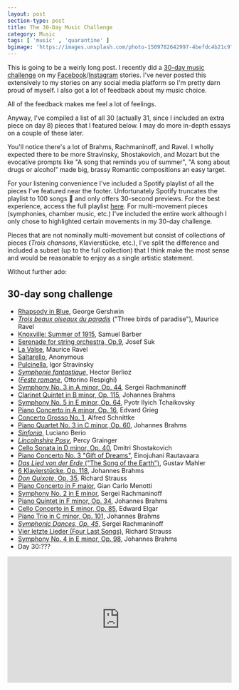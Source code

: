 ```yaml
---
layout: post
section-type: post
title: The 30-Day Music Challenge
category: Music
tags: [ 'music' , 'quarantine' ]
bgimage: 'https://images.unsplash.com/photo-1509782642997-4befdc4b21c9?ixlib=rb-1.2.1&ixid=eyJhcHBfaWQiOjEyMDd9&auto=format&fit=crop&w=1650&q=80'
---
```


This is going to be a weirly long post. I recently did a [30-day music challenge](https://www.bustle.com/p/how-to-do-the-30-day-song-challenge-on-instagram-22774509) on my [Facebook](https://facebook.com/calebaren)/[Instagram](https://instagram.com/calebaren) stories. I've never posted this extensively to my stories on any social media platform so I'm pretty darn proud of myself. I also got a lot of feedback about my music choice. 

All of the feedback makes me feel a lot of feelings.

Anyway, I've compiled a list of all 30 (actually 31, since I included an extra piece on day 8) pieces that I featured below. I may do more in-depth essays on a couple of these later. 

You'll notice there's a lot of Brahms, Rachmaninoff, and Ravel. I wholly expected there to be more Stravinsky, Shostakovich, and Mozart but the evocative prompts like "A song that reminds you of summer", "A song about drugs or alcohol" made big, brassy Romantic compositions an easy target.

For your listening convenience I've included a Spotify playlist of all the pieces I've featured near the footer. Unfortunately Spotify truncates the playlist to 100 songs 🤭 and only offers 30-second previews. For the best experience, access the full playlist [here](spotify:playlist:7ugCpTIic2QPliL35x7Msc). For multi-movement pieces (symphonies, chamber music, etc.) I've included the entire work although I only chose to highlighted certain movements in my 30-day challenge. 

Pieces that are not nominally multi-movement but consist of collections of pieces (*Trois chansons*, Klavierstücke, etc.), I've split the difference and included a subset (up to the full collection) that I think make the most sense and would be reasonable to enjoy as a single artistic statement.

Without further ado:

## 30-day song challenge
* [Rhapsody in Blue](https://en.wikipedia.org/wiki/Rhapsody_in_Blue), George Gershwin
* [*Trois beaux oiseaux du paradis*](https://en.wikipedia.org/wiki/Trois_Chansons_(Ravel)) ("Three birds of paradise"), Maurice Ravel
* [Knoxville: Summer of 1915](https://en.wikipedia.org/wiki/Knoxville:_Summer_of_1915), Samuel Barber
* [Serenade for string orchestra, Op.9](https://en.wikipedia.org/wiki/Serenade_for_Strings_(Suk)), Josef Suk
* [La Valse](https://en.wikipedia.org/wiki/La_valse), Maurice Ravel
* [Saltarello](https://en.wikipedia.org/wiki/Estampie), Anonymous
* [Pulcinella](https://en.wikipedia.org/wiki/Pulcinella_(ballet)), Igor Stravinsky
* [*Symphonie fantastique*](https://en.wikipedia.org/wiki/Symphonie_fantastique), Hector Berlioz
* ([*Feste romane*](https://en.wikipedia.org/wiki/Roman_Festivals_(Respighi)), Ottorino Respighi)
* [Symphony No. 3 in A minor, Op. 44](https://en.wikipedia.org/wiki/Symphony_No._3_(Rachmaninoff)), Sergei Rachmaninoff
* [Clarinet Quintet in B minor, Op. 115](https://en.wikipedia.org/wiki/Clarinet_Quintet_(Brahms)), Johannes Brahms
* [Symphony No. 5 in E minor, Op. 64](https://en.wikipedia.org/wiki/Symphony_No._5_(Tchaikovsky)), Pyotr Ilyich Tchaikovsky
* [Piano Concerto in A minor, Op. 16](https://en.wikipedia.org/wiki/Piano_Concerto_(Grieg)), Edvard Grieg
* [Concerto Grosso No. 1](https://en.wikipedia.org/wiki/Concerto_Grosso_No._1_(Schnittke)), Alfred Schnittke
* [Piano Quartet No. 3 in C minor, Op. 60](https://en.wikipedia.org/wiki/Piano_Quartet_No._3_(Brahms)), Johannes Brahms
* [*Sinfonia*](https://en.wikipedia.org/wiki/Sinfonia_(Berio)), Luciano Berio
* [*Lincolnshire Posy*](https://en.wikipedia.org/wiki/Lincolnshire_Posy), Percy Grainger
* [Cello Sonata in D minor, Op. 40](https://en.wikipedia.org/wiki/Cello_Sonata_(Shostakovich)), Dmitri Shostakovich
* [Piano Concerto No. 3 "Gift of Dreams"](https://en.wikipedia.org/wiki/Piano_Concerto_No._3_(Rautavaara)), Einojuhani Rautavaara
* [*Das Lied von der Erde* ("The Song of the Earth")](https://en.wikipedia.org/wiki/Das_Lied_von_der_Erde), Gustav Mahler
* [6 Klavierstücke, Op. 118](https://en.wikipedia.org/wiki/Six_Pieces_for_Piano,_Op._118_(Brahms)), Johannes Brahms
* [*Don Quixote*, Op. 35](https://en.wikipedia.org/wiki/Don_Quixote_(Strauss)), Richard Strauss
* [Piano Concerto in F major](http://www.classical.net/music/recs/reviews/v/van00003a.php), Gian Carlo Menotti
* [Symphony No. 2 in E minor](https://en.wikipedia.org/wiki/Symphony_No._2_(Rachmaninoff)), Sergei Rachmaninoff
* [Piano Quintet in F minor, Op. 34](https://en.wikipedia.org/wiki/Piano_Quintet_(Brahms)), Johannes Brahms
* [Cello Concerto in E minor, Op. 85](https://en.wikipedia.org/wiki/Cello_Concerto_(Elgar)), Edward Elgar
* [Piano Trio in C minor, Op. 101](https://en.wikipedia.org/wiki/Piano_Trio_No._3_(Brahms)), Johannes Brahms
* [*Symphonic Dances, Op. 45*](https://en.wikipedia.org/wiki/Symphonic_Dances_(Rachmaninoff)), Sergei Rachmaninoff
* [Vier letzte Lieder (Four Last Songs)](https://en.wikipedia.org/wiki/Four_Last_Songs), Richard Strauss
* [Symphony No. 4 in E minor, Op. 98](https://en.wikipedia.org/wiki/Symphony_No._4_(Brahms)), Johannes Brahms
* Day 30:???

<style>.embed-container { position: relative; padding-bottom: 56.25%; height: 0; overflow: hidden; max-width: 100%; } .embed-container iframe, .embed-container object, .embed-container embed { position: absolute; top: 0; left: 0; width: 100%; height: 100%; }</style><div class='embed-container'><iframe src='https://open.spotify.com/embed/playlist/7ugCpTIic2QPliL35x7Msc' width='300' height='380' frameborder='0' allowtransparency='true' allow='encrypted-media'></iframe></div>